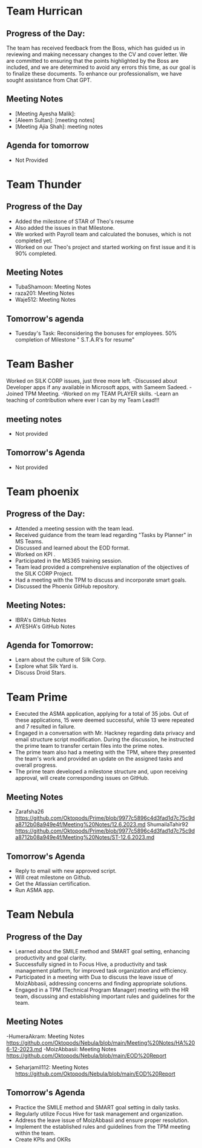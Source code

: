 # Team Hurrican
## Progress of the Day:
The team has received feedback from the Boss, which has guided us in reviewing and making necessary changes to the CV and cover letter. We are committed to ensuring that the points highlighted by the Boss are included, and we are determined to avoid any errors this time, as our goal is to finalize these documents. To enhance our professionalism, we have sought assistance from Chat GPT.

## Meeting Notes
- [Meeting Ayesha Malik]: 
- [Aleem Sultan]: [meeting notes]
- [Meeting Ajia Shah]: meeting notes
## Agenda for tomorrow
- Not Provided
# Team Thunder
## Progress of the Day
- Added the milestone of STAR of Theo's resume
- Also added the issues in that Milestone.
- We worked with Payroll team and calculated the bonuses, which is not completed yet.
- Worked on our Theo's project and started working on first issue and it is 90% completed.
## Meeting Notes
- TubaShamoon: Meeting Notes
- raza201: Meeting Notes
- Waje512: Meeting Notes 
## Tomorrow's agenda
- Tuesday's Task: Reconsidering the bonuses for employees. 50% completion of Milestone " S.T.A.R's for resume"

# Team Basher
Worked on SILK CORP issues, just three more left.
-Discussed about Developer apps if any available in Microsoft apps, with Sameem Sadeed.
-Joined TPM Meeting.
-Worked on my TEAM PLAYER skills.
-Learn an teaching of contribution where ever I can by my Team Lead!!!
## meeting notes
- Not provided
## Tomorrow's Agenda
- Not provided

# Team phoenix
## Progress of the Day:
- Attended a meeting session with the team lead.
- Received guidance from the team lead regarding "Tasks by Planner" in MS Teams.
- Discussed and learned about the EOD  format.
- Worked on KPI .
- Participated in the MS365 training session.
- Team lead provided a comprehensive explanation of the objectives of the SILK CORP Project.
- Had a meeting with the TPM to discuss and incorporate smart goals.
- Discussed the Phoenix GitHub repository.
## Meeting Notes:
- IBRA's GitHub Notes
- AYESHA's GitHub Notes 
## Agenda for Tomorrow:
- Learn about the culture of Silk Corp.
- Explore what Silk Yard is.
- Discuss Droid Stars.

# Team Prime
- Executed the ASMA application, applying for a total of 35 jobs. Out of these applications, 15 were deemed successful, while 13 were repeated and 7 resulted in failure.
- Engaged in a conversation with Mr. Hackney regarding data privacy and email structure script modification. During the discussion, he instructed the prime team to transfer certain files into the prime notes.
- The prime team also had a meeting with the TPM, where they presented the team's work and provided an update on the assigned tasks and overall progress.
- The prime team developed a milestone structure and, upon receiving approval, will create corresponding issues on GitHub.
## Meeting Notes
- Zarafsha26 https://github.com/Oktopods/Prime/blob/9977c5896c4d3fad1d7c75c9da8712b08a949e4f/Meeting%20Notes/12.6.2023.md
ShumailaTahir92 https://github.com/Oktopods/Prime/blob/9977c5896c4d3fad1d7c75c9da8712b08a949e4f/Meeting%20Notes/ST-12.6.2023.md
## Tomorrow's Agenda
- Reply to email with new approved script.
- Will creat milestone on Github.
- Get the Atlassian certification.
- Run ASMA app.
# Team Nebula
## Progress of the Day
- Learned about the SMILE method and SMART goal setting, enhancing productivity and goal clarity.
- Successfully signed in to Focus Hive, a productivity and task management platform, for improved task organization and efficiency.
- Participated in a meeting with Dua to discuss the leave issue of MoizAbbasii, addressing concerns and finding appropriate solutions.
- Engaged in a TPM (Technical Program Manager) meeting with the HR team, discussing and establishing important rules and guidelines for the team.
## Meeting Notes
-HumeraAkram: Meeting Notes https://github.com/Oktopods/Nebula/blob/main/Meeting%20Notes/HA%206-12-2023.md
-MoizAbbasii: Meeting Notes https://github.com/Oktopods/Nebula/blob/main/EOD%20Report
- Seharjamil112: Meeting Notes https://github.com/Oktopods/Nebula/blob/main/EOD%20Report
## Tomorrow's Agenda
- Practice the SMILE method and SMART goal setting in daily tasks.
- Regularly utilize Focus Hive for task management and organization.
- Address the leave issue of MoizAbbasii and ensure proper resolution.
- Implement the established rules and guidelines from the TPM meeting within the team.
- Create KPIs and OKRs

